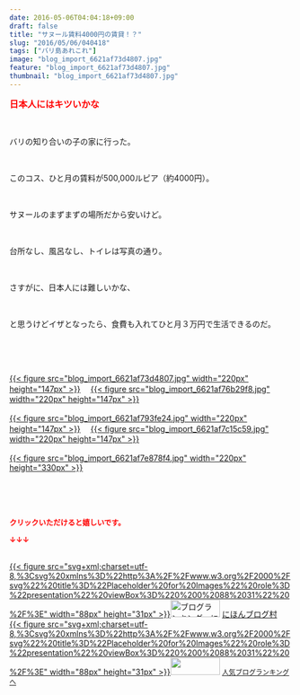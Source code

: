 ```yaml
---
date: 2016-05-06T04:04:18+09:00
draft: false
title: "サヌール賃料4000円の賃貸！？"
slug: "2016/05/06/040418"
tags: ["バリ島あれこれ"]
image: "blog_import_6621af73d4807.jpg"
feature: "blog_import_6621af73d4807.jpg"
thumbnail: "blog_import_6621af73d4807.jpg"
---
```

<p><font color="#ff0000" size="3"><strong>日本人にはキツいかな</strong></font></p><br/><p>バリの知り合いの子の家に行った。</p><br/><p>このコス、ひと月の賃料が500,000ルピア（約4000円）。</p><br/><p>サヌールのまずまずの場所だから安いけど。</p><br/><p>台所なし、風呂なし、トイレは写真の通り。</p><br/><p>さすがに、日本人には難しいかな、</p><br/><p>と思うけどイザとなったら、食費も入れてひと月３万円で生活できるのだ。</p><br/><br/><p><br/><a href="blog_import_6621af7523ed7.jpg">{{< figure src="blog_import_6621af73d4807.jpg" width="220px" height="147px" >}}</a> 　<a href="blog_import_6621af77e4bfa.jpg">{{< figure src="blog_import_6621af76b29f8.jpg" width="220px" height="147px" >}}</a> <br/><br/><a href="blog_import_6621af7a7077f.jpg">{{< figure src="blog_import_6621af793fe24.jpg" width="220px" height="147px" >}}</a> 　<a href="blog_import_6621af7d4ad3f.jpg">{{< figure src="blog_import_6621af7c15c59.jpg" width="220px" height="147px" >}}</a> <br/><br/><a href="blog_import_6621af7fbeeb9.jpg">{{< figure src="blog_import_6621af7e878f4.jpg" width="220px" height="330px" >}}</a> </p><br/><br/><br/><p><font color="#ff0000" size="2"><strong>クリックいただけると嬉しいです。<br/></strong></font></p><p><font color="#ff0000" size="2"><strong>↓↓↓</strong></font></p><p><br/><a href="http://www.blogmura.com/ranking.html" target="_blank">{{< figure src="svg+xml;charset=utf-8,%3Csvg%20xmlns%3D%22http%3A%2F%2Fwww.w3.org%2F2000%2Fsvg%22%20title%3D%22Placeholder%20for%20Images%22%20role%3D%22presentation%22%20viewBox%3D%220%200%2088%2031%22%20%2F%3E" width="88px" height="31px" >}}<noscript><img border="0" alt="ブログランキング・にほんブログ村へ" src="https://img-proxy.blog-video.jp/images?url=http%3A%2F%2Fwww.blogmura.com%2Fimg%2Fwww88_31.gif" width="88" height="31"></noscript></a> <a href="http://www.blogmura.com/ranking.html" target="_blank">にほんブログ村</a> <br/><a title="人気ブログランキングへ" href="link.php?1804582">{{< figure src="svg+xml;charset=utf-8,%3Csvg%20xmlns%3D%22http%3A%2F%2Fwww.w3.org%2F2000%2Fsvg%22%20title%3D%22Placeholder%20for%20Images%22%20role%3D%22presentation%22%20viewBox%3D%220%200%2088%2031%22%20%2F%3E" width="88px" height="31px" >}}<noscript><img border="0" src="https://blog.with2.net/img/banner/banner_22.gif" width="88" height="31"></noscript></a> <a style="FONT-SIZE: 12px" href="link.php?1804582">人気ブログランキングへ</a> </p>

